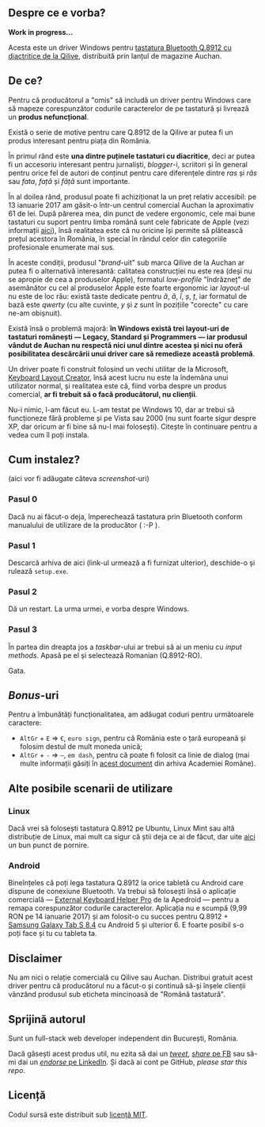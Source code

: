 ## Despre ce e vorba?

**Work in progress...**

Acesta este un driver Windows pentru [tastatura Bluetooth Q.8912 cu diactritice de la Qilive](http://www.qilive.com/ro/produit/tastatura-compacta-bluetooth), distribuită prin lanțul de magazine Auchan.

## De ce?

Pentru că producătorul a "omis" să includă un driver pentru Windows care să mapeze corespunzător codurile caracterelor de pe tastatură și livrează un **produs nefuncțional**.

Există o serie de motive pentru care Q.8912 de la Qilive ar putea fi un produs interesant pentru piața din România.

În primul rând este **una dintre puținele tastaturi cu diacritice**, deci ar putea fi un accesoriu interesant pentru jurnaliști, *blogger*-i, scriitori și în general pentru orice fel de autori de conținut pentru care diferențele dintre *ras* și *râs* sau *fata*, *față* și *fâță* sunt importante.

În al doilea rând, produsul poate fi achiziționat la un preț relativ accesibil: pe 13 ianuarie 2017 am găsit-o într-un centrul comercial Auchan la aproximativ 61 de lei. După părerea mea, din punct de vedere ergonomic, cele mai bune tastaturi cu suport pentru limba română sunt cele fabricate de Apple (vezi informații [aici](https://support.apple.com/ro-ro/HT201794)), însă realitatea este că nu oricine își permite să plătească prețul acestora în România, în special în rândul celor din categoriile profesionale enumerate mai sus.

În aceste condiții, produsul "*brand*-uit" sub marca Qilive de la Auchan ar putea fi o alternativă interesantă: calitatea construcției nu este rea (deși nu se apropie de cea a produselor Apple), formatul *low-profile* "îndrăzneț" de asemănător cu cel al produselor Apple este foarte ergonomic iar *layout*-ul nu este de loc rău: există taste dedicate pentru *ă*, *â*, *î*, *ș*, *ț*, iar formatul de bază este *qwerty* (cu alte cuvinte, *y* și *z* sunt în pozițiile "corecte" cu care ne-am obișnuit).

Există însă o problemă majoră: **în Windows există trei layout-uri de tastaturi românești — Legacy, Standard și Programmers — iar produsul vândut de Auchan nu respectă nici unul dintre acestea și nici nu oferă posibilitatea descărcării unui driver care să remedieze această problemă**.

Un driver poate fi construit folosind un vechi utilitar de la Microsoft, [Keyboard Layout Creator](https://www.microsoft.com/en-us/download/details.aspx?id=22339), însă acest lucru nu este la îndemâna unui utilizator normal, și realitatea este că, fiind vorba despre un produs comercial, **ar fi trebuit să o facă producătorul, nu clienții**.

Nu-i nimic, l-am făcut eu. L-am testat pe Windows 10, dar ar trebui să funcționeze fără probleme și pe Vista sau 2000 (nu sunt foarte sigur despre XP, dar oricum ar fi bine să nu-l mai folosești). Citește în continuare pentru a vedea cum îl poți instala.

## Cum instalez?

(aici vor fi adăugate câteva *screenshot*-uri)

### Pasul 0

Dacă nu ai făcut-o deja, împerechează tastatura prin Bluetooth conform manualului de utilizare de la producător ( :-P ).

### Pasul 1

Descarcă arhiva de aici (link-ul urmează a fi furnizat ulterior), deschide-o și rulează `setup.exe`.

### Pasul 2

Dă un restart. La urma urmei, e vorba despre Windows.

### Pasul 3

În partea din dreapta jos a *taskbar*-ului ar trebui să ai un meniu cu *input methods*. Apasă pe el și selectează Romanian (Q.8912-RO).

Gata.

## *Bonus*-uri

Pentru a îmbunătăți funcționalitatea, am adăugat coduri pentru următoarele caractere:

- `AltGr` + `E` => `€`, `euro sign`, pentru că România este o țară europeană și folosim destul de mult moneda unică;
- `AltGr` + `-` => `—`, `em dash`, pentru că poate fi folosit ca linie de dialog (mai multe informații găsiți în [acest document](http://www.secarica.ro/std/InstitLingvTastatura-20031008.pdf) din arhiva Academiei Române).

## Alte posibile scenarii de utilizare

### Linux

Dacă vrei să folosești tastatura Q.8912 pe Ubuntu, Linux Mint sau altă distribuție de Linux, mai mult ca sigur că știi deja ce ai de făcut, dar uite [aici](https://help.ubuntu.com/community/Custom%20keyboard%20layout%20definitions) un bun punct de pornire.

### Android

Bineînțeles că poți lega tastatura Q.8912 la orice tabletă cu Android care dispune de conexiune Bluetooth. Va trebui să folosești însă o aplicație comercială — [External Keyboard Helper Pro](https://play.google.com/store/apps/details?id=com.apedroid.hwkeyboardhelper&hl=en) de la Apedroid — pentru a remapa corespunzător codurile caracterelor. Aplicația nu e scumpă (9,99 RON pe 14 ianuarie 2017) și am folosit-o cu succes pentru Q.8912 + [Samsung Galaxy Tab S 8.4](http://www.gsmarena.com/samsung_galaxy_tab_s_8_4_lte-6435.php) cu Android 5 și ulterior 6. E foarte posibil s-o poți face și tu cu tableta ta.

## Disclaimer

Nu am nici o relație comercială cu Qilive sau Auchan. Distribui gratuit acest driver pentru că producătorul nu a făcut-o și continuă să-și înșele clienții vânzând produsul sub eticheta mincinoasă de "Română tastatură".

## Sprijină autorul

Sunt un full-stack web developer independent din București, România.

Dacă găsești acest produs util, nu ezita să dai un [*tweet*](http://twitter.com/share?text=Driver%20Windows%20pentru%20tastatură%20Bluetooth%20Qilive%20Q.8912%20de%20la%20Auchan!&amp;url=http%3A%2F%2Fgithub.com/icflorescu/qilive-q8912-kbd-driver-win-ro&amp;hashtags=tastatura,română,qilive&amp;via=icflorescu), [*share* pe FB](https://www.facebook.com/sharer/sharer.php?u=https%3A%2F%2Fgithub.com%2Ficflorescu%2Fqilive-q8912-kbd-driver-win-ro) sau să-mi dai un [*endorse* pe LinkedIn](https://www.linkedin.com/in/icflorescu). Și dacă ai cont pe GitHub, *please star this repo*.

## Licență

Codul sursă este distribuit sub [licență MIT](https://github.com/icflorescu/qilive-q8912-kbd-driver-win-ro/blob/master/LICENSE).    
